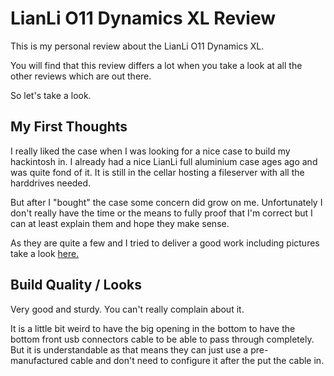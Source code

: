 # LianLi O11 Dynamics XL Review

This is my personal review about the LianLi O11 Dynamics XL.

You will find that this review differs a lot when you take a look at all the other reviews which are out there. 

So let's take a look.

## My First Thoughts

I really liked the case when I was looking for a nice case to build my hackintosh in. I already had a nice LianLi full aluminium case ages ago and was quite fond of it. It is still in the cellar hosting a fileserver with all the harddrives needed.

But after I "bought" the case some concern did grow on me. Unfortunately I don't really have the time or the means to fully proof that I'm correct  but I can at least explain them and hope they make sense.

As they are quite a few and I tried to deliver a good work including pictures take a look [here.](airflow-in-the-lianli-o11-dynamics-xl.md)

## Build Quality / Looks

Very good and sturdy. You can't really complain about it.

It is a little bit weird to have the big opening in the bottom to have the bottom front usb connectors cable to be able to pass through completely. But it is understandable as that means they can just use a pre-manufactured cable and don't need to configure it after the put the cable in.



